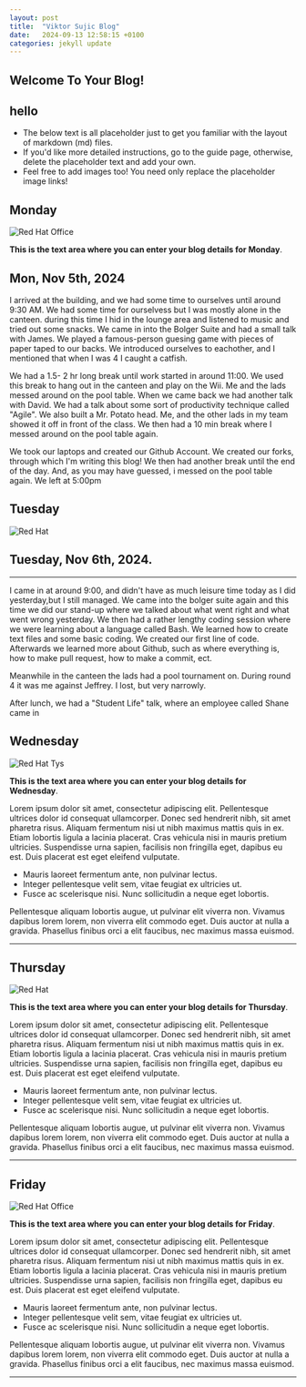 ```yaml
---
layout: post
title:  "Viktor Sujic Blog"
date:   2024-09-13 12:58:15 +0100
categories: jekyll update
---
```


## Welcome To Your Blog! 
## hello

* The below text is all placeholder just to get you familiar with the layout of markdown (md) files.
* If you'd like more detailed instructions, go to the guide page, otherwise, delete the placeholder text and add your own.
* Feel free to add images too! You need only replace the placeholder image links!


## Monday
![Red Hat Office](https://ctsgroup.ie/images/made/images/uploads/clients/IMG_0606_960_550_s_c1.JPG "Red Hat Waterford")

**This is the text area where you can enter your blog details for Monday**.


Mon, Nov 5th, 2024
-----------------
I arrived at the building, and we had some time to ourselves until around 9:30 AM. We had some time for ourselvess but I was mostly alone in the canteen. 
during this time I hid in the lounge area and listened to music and tried out some snacks.
We came in into the Bolger Suite and had a small talk with James. We played a famous-person guesing game with pieces of paper taped to our backs.
We introduced ourselves to eachother, and I mentioned that when I was 4 I caught a catfish.

We had a 1.5- 2 hr long break until work started in around 11:00.
We used this break to hang out in the canteen and play on the Wii. Me and the lads messed around on the pool table.
When we came back we had another talk with David. We had a talk about some sort of productivity technique called "Agile".
We also built a Mr. Potato head. Me, and the other lads in my team showed it off in front of the class. 
We then had a 10 min break where I messed around on the pool table again.

We took our laptops and created our Github Account. We created our forks, through which I'm writing this blog!
We then had another break until the end of the day. And, as you may have guessed, i messed on the pool table again.
We left at 5:00pm

## Tuesday
![Red Hat](https://media.licdn.com/dms/image/sync/v2/D4E27AQG0k7J11PhVrA/articleshare-shrink_800/articleshare-shrink_800/0/1715854575117?e=2147483647&v=beta&t=p90eVR4DoE3f_dLfR9lHtLAVEG56CL9iItgiYbWf0yU "Red Hat Waterford")

## Tuesday, Nov 6th, 2024.
------------------------
I came in at around 9:00, and didn't have as much leisure time today as I did yesterday,but I still managed.
We came into the bolger suite again and this time we did our stand-up where we talked about what went right and
what went wrong yesterday. 
We then had a rather lengthy coding session where we were learning about a 
language called Bash. We learned how to create text files and some basic coding.
We created our first line of code. 
Afterwards we learned more about Github, such as where everything is, how to make  pull request, how to make a commit, ect.

Meanwhile in the canteen the lads had a pool tournament on. During round 4 it was me against Jeffrey. I lost, but very narrowly.

After lunch, we had a "Student Life" talk, where an employee called Shane came in
## Wednesday
![Red Hat Tys](https://media.licdn.com/dms/image/D4E12AQGU2MRA1t_flw/article-cover_image-shrink_720_1280/0/1669889882460?e=2147483647&v=beta&t=2iisPY76v14iDs2r6ruxcI0rKQ5a51bWC5Ted8bh6Fc "Red Hat TYs")

**This is the text area where you can enter your blog details for Wednesday**.

Lorem ipsum dolor sit amet, consectetur adipiscing elit. Pellentesque ultrices dolor id consequat ullamcorper. Donec sed hendrerit nibh, sit amet pharetra risus. Aliquam fermentum nisi ut nibh maximus mattis quis in ex. Etiam lobortis ligula a lacinia placerat. Cras vehicula nisi in mauris pretium ultricies. Suspendisse urna sapien, facilisis non fringilla eget, dapibus eu est. Duis placerat est eget eleifend vulputate. 

* Mauris laoreet fermentum ante, non pulvinar lectus. 
* Integer pellentesque velit sem, vitae feugiat ex ultricies ut. 
* Fusce ac scelerisque nisi. Nunc sollicitudin a neque eget lobortis. 

Pellentesque aliquam lobortis augue, ut pulvinar elit viverra non. Vivamus dapibus lorem lorem, non viverra elit commodo eget. Duis auctor at nulla a gravida. Phasellus finibus orci a elit faucibus, nec maximus massa euismod.


---
## Thursday
![Red Hat](https://miro.medium.com/v2/resize:fit:1400/0*7VyEZgzwUhQMeBqb "Code")

**This is the text area where you can enter your blog details for Thursday**.

Lorem ipsum dolor sit amet, consectetur adipiscing elit. Pellentesque ultrices dolor id consequat ullamcorper. Donec sed hendrerit nibh, sit amet pharetra risus. Aliquam fermentum nisi ut nibh maximus mattis quis in ex. Etiam lobortis ligula a lacinia placerat. Cras vehicula nisi in mauris pretium ultricies. Suspendisse urna sapien, facilisis non fringilla eget, dapibus eu est. Duis placerat est eget eleifend vulputate. 

* Mauris laoreet fermentum ante, non pulvinar lectus. 
* Integer pellentesque velit sem, vitae feugiat ex ultricies ut. 
* Fusce ac scelerisque nisi. Nunc sollicitudin a neque eget lobortis. 

Pellentesque aliquam lobortis augue, ut pulvinar elit viverra non. Vivamus dapibus lorem lorem, non viverra elit commodo eget. Duis auctor at nulla a gravida. Phasellus finibus orci a elit faucibus, nec maximus massa euismod.

---
## Friday
![Red Hat Office](https://github.blog/wp-content/uploads/2023/10/Collaboration-DarkMode-2.png?resize=1200%2C630 "Github")

**This is the text area where you can enter your blog details for Friday**.

Lorem ipsum dolor sit amet, consectetur adipiscing elit. Pellentesque ultrices dolor id consequat ullamcorper. Donec sed hendrerit nibh, sit amet pharetra risus. Aliquam fermentum nisi ut nibh maximus mattis quis in ex. Etiam lobortis ligula a lacinia placerat. Cras vehicula nisi in mauris pretium ultricies. Suspendisse urna sapien, facilisis non fringilla eget, dapibus eu est. Duis placerat est eget eleifend vulputate. 

* Mauris laoreet fermentum ante, non pulvinar lectus. 
* Integer pellentesque velit sem, vitae feugiat ex ultricies ut. 
* Fusce ac scelerisque nisi. Nunc sollicitudin a neque eget lobortis. 

Pellentesque aliquam lobortis augue, ut pulvinar elit viverra non. Vivamus dapibus lorem lorem, non viverra elit commodo eget. Duis auctor at nulla a gravida. Phasellus finibus orci a elit faucibus, nec maximus massa euismod.

---

